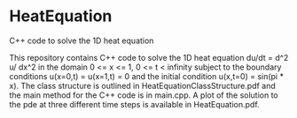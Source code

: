 # HeatEquation
C++ code to solve the 1D heat equation

This repository contains C++ code to solve the 1D heat equation du/dt = d^2 u/ dx^2  in the domain 0 <= x <= 1, 0 <= t < infinity subject to the boundary conditions u(x=0,t) = u(x=1,t) = 0 and the initial condition u(x,t=0) = sin(pi * x).  The class structure is outlined in HeatEquationClassStructure.pdf and the main method for the C++ code is in main.cpp.  A plot of the solution to the pde at three different time steps is available in HeatEquation.pdf.
